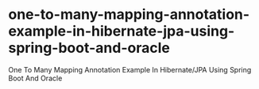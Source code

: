# one-to-many-mapping-annotation-example-in-hibernate-jpa-using-spring-boot-and-oracle
One To Many Mapping Annotation Example In Hibernate/JPA Using Spring Boot And Oracle
